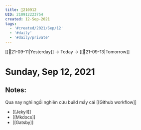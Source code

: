 ```yaml
---
title: 📝210912
UID: 210912223754
created: 12-Sep-2021
tags:
  - '#created/2021/Sep/12'
  - '#daily'
  - '#daily/private'
---
```

[[📝21-09-11|Yesterday]] -> Today -> [[📝21-09-13|Tomorrow]]
# Sunday, Sep 12, 2021

## Notes:
Qua nay nghỉ ngồi nghiên cứu build mấy cái [[Github workflow]]
- [[Jekyll]]
- [[Mkdocs]]
- [[Gatsby]]

